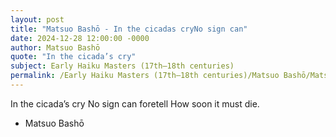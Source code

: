 ```yaml
---
layout: post
title: "Matsuo Bashō - In the cicadas cryNo sign can"
date: 2024-12-28 12:00:00 -0000
author: Matsuo Bashō
quote: "In the cicada’s cry"
subject: Early Haiku Masters (17th–18th centuries)
permalink: /Early Haiku Masters (17th–18th centuries)/Matsuo Bashō/Matsuo Bashō - In the cicadas cryNo sign can
---
```


In the cicada’s cry
No sign can foretell
How soon it must die.

- Matsuo Bashō
